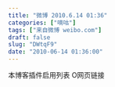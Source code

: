 ```yaml
---
title: "微博 2010.6.14 01:36"
categories: ["嘀咕"]
tags: ["来自微博 weibo.com"]
draft: false
slug: "DWtqF9"
date: "2010-06-14 01:36:00"
---
```


<p>本博客插件启用列表  O网页链接 ​​​​</p>
